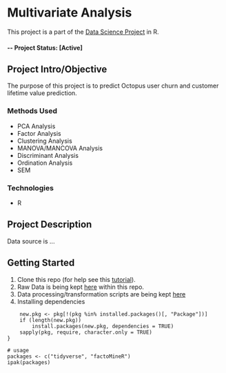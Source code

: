 # Multivariate Analysis
This project is a part of the [Data Science Project](https://xxx) in R. 

#### -- Project Status: [Active]

## Project Intro/Objective
The purpose of this project is to predict Octopus user churn and customer lifetime value prediction. 

### Methods Used
* PCA Analysis
* Factor Analysis
* Clustering Analysis
* MANOVA/MANCOVA Analysis
* Discriminant Analysis
* Ordination Analysis
* SEM


### Technologies
* R



## Project Description
Data source is ...


## Getting Started

1. Clone this repo (for help see this [tutorial](https://help.github.com/articles/cloning-a-repository/)).
2. Raw Data is being kept [here](https://github.com/cindyangelira/multivariate-analysis/tree/master/dataa) within this repo.
3. Data processing/transformation scripts are being kept [here](https://github.com/cindyangelira/multivariate-analysis/tree/master/src)
4. Installing dependencies
```ipak <- function(pkg){
    new.pkg <- pkg[!(pkg %in% installed.packages()[, "Package"])]
    if (length(new.pkg)) 
        install.packages(new.pkg, dependencies = TRUE)
    sapply(pkg, require, character.only = TRUE)
}

# usage
packages <- c("tidyverse", "factoMineR")
ipak(packages)

